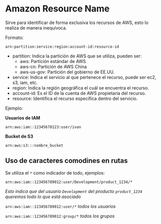 # Amazon Resource Name

Sirve para identificar de forma exclusiva los recursos de AWS, esto lo realiza de manera inequívoca.

Formato:

`arn:partition:service:region:account-id:resource-id`
* partition: Indica la partición de AWS que se utiliza, pueden ser:
	* aws: Partición estándar de AWS
	* aws-cn: Partición de AWS China
	* aws-us-gov: Partición del gobierno de EE.UU.
* service: Indica el servicio al que pertenece el recurso, puede ser ec2, s3, iam, etc.
* region: Indica la región geográfica el cuál se encuentra el recurso.
* account-id: Es el ID de la cuenta de AWS propietaria del recurso.
* resource: Identifica el recurso específica dentro del servicio.

Ejemplo:

**Usuarios de IAM**

`arn:aws:iam::12345678123:user/ivan`

**Bucket de S3**

`arn:aws:s3:::nombre_bucket`

## Uso de caracteres comodines en rutas

Se utiliza el `*` como indicador de todo, ejemplos:

`arn:aws:iam::123456789012:user/Development/product_1234/*`

*Esto indica que del usuario `Development` del producto `product_1234` queremos todo lo que está asociado*

`arn:aws:iam::123456789012:user/*` *todos los usuarios*

`arn:aws:iam::123456789012:group/*` *todos los grupos*